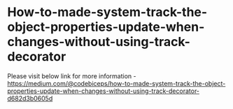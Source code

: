 # How-to-made-system-track-the-object-properties-update-when-changes-without-using-track-decorator
Please visit below link for more information -
https://medium.com/@codebiceps/how-to-made-system-track-the-object-properties-update-when-changes-without-using-track-decorator-d682d3b0605d
